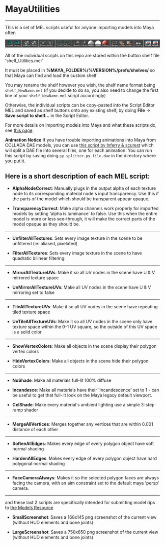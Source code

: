 # MayaUtilities

---

This is a set of MEL scripts useful for anyone importing models into Maya often

![Custom Shelf](img/shelf.png)

All of the individual scripts on this repo are stored within the button shelf file 'shelf_Utilities.mel'

It must be placed in **%MAYA_FOLDER%/%VERSION%/prefs/shelves/** so that Maya can find and load the custom shelf

You may rename the shelf however you wish, the shelf name format  being `shelf_NewName.mel` (if you decide to do so, you also need to change the first line of your `shelf_NewName.mel` script accordingly)

Otherwise, the individual scripts can be copy-pasted into the Script Editor MEL and saved as shelf buttons onto any existing shelf, by doing **File** -> **Save script to shelf...** in the Script Editor.



For more details on importing models into Maya and what these scripts do, see [this page](https://github.com/scurest/apicula/wiki/IMPORT:-Maya)

**Animation Notice**
If you have trouble importing animations into Maya from COLLADA DAE models, you can use [this script by Inferry & scurest](https://gist.github.com/scurest/0db0cc8eec1ac744f88afbe1d320f3da) which will split a DAE file into several files, one for each animation.
You can run this script by saving doing `py splitter.py file.dae` in the directory where you put it.

Here is a short description of each MEL script:
---

- **AlphaNodeCorrect**: Manually plugs in the output alpha of each texture node to its corresponding material node's input transparency. Use this if the parts of the model which should be transparent appear opaque.

- **TransparencyCorrect**: Make alpha channels work properly for imported models by setting 'alpha is luminance' to false. Use this when the entire model is more or less see-through, it will make the correct parts of the model opaque as they should be.

---

- **UnfilterAllTextures**: Sets every image texture in the scene to be unfiltered (ie: aliased, pixelated)

- **FilterAllTextures**: Sets every image texture in the scene to have quadratic bilinear filtering

---

- **MirrorAllTextureUVs**: Make it so all UV nodes in the scene have U & V mirrored texture space

- **UnMirrorAllTextureUVs**: Make all UV nodes in the scene have U & V mirroring set to false

---

- **TileAllTextureUVs**: Make it so all UV nodes in the scene have repeating tiled texture space

- **UnTileAllTextureUVs**: Make it so all UV nodes in the scene only have texture space within the 0-1 UV square, so the outside of this UV space is a solid color

---

- **ShowVertexColors**: Make all objects in the scene display their polygon vertex colors

- **HideVertexColors**: Make all objects in the scene hide their polygon colors

---

- **NoShade**: Make all materials full-lit 100% diffuse

- **Incandesce**: Make all materials have their 'Incandescence' set to 1 - can be useful to get that full-lit look on the Maya legacy default viewport.

- **CelShade**: Make every material's ambient lighting use a simple 3-step ramp shader

---

- **MergeAllVertices**: Merges together any vertices that are within 0.001 distance of each other

---

- **SoftenAllEdges**: Makes every edge of every polygon object have soft normal shading

- **HardenAllEdges**: Makes every edge of every polygon object have hard polygonal normal shading

---

- **FaceCameraAlways**: Makes it so the selected polygon faces are always facing the camera, with an aim constraint set to the default maya 'persp' camera.

---

and these last 2 scripts are specifically intended for submitting model rips to [the Models Resource](https://www.models-resource.com/)

- **SmallScreenshot**: Saves a 168x145 png screenshot of the current view (without HUD elements and bone joints)

- **LargeScreenshot**: Saves a 750x650 png screenshot of the current view (without HUD elements and bone joints)
